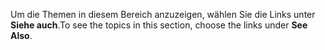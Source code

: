 <span data-ttu-id="8274f-101">Um die Themen in diesem Bereich anzuzeigen, wählen Sie die Links unter **Siehe auch**.</span><span class="sxs-lookup"><span data-stu-id="8274f-101">To see the topics in this section, choose the links under **See Also**.</span></span>